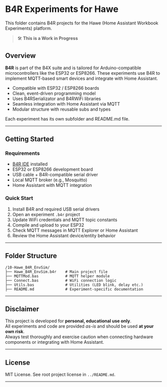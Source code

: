 
# B4R Experiments for Hawe

This folder contains B4R projects for the Hawe (Home Assistant Workbook Experiments) platform.

> 🛠️ **This is a Work in Progress**

## Overview

**B4R** is part of the B4X suite and is tailored for Arduino-compatible microcontrollers like the ESP32 or ESP8266. These experiments use B4R to implement MQTT-based smart devices and integrate with Home Assistant.

- Compatible with ESP32 / ESP8266 boards  
- Clean, event-driven programming model  
- Uses B4RSerializator and B4RWiFi libraries  
- Seamless integration with Home Assistant via MQTT  
- Modular structure with reusable subs and types  

Each experiment has its own subfolder and README.md file.

---

## Getting Started

### Requirements

- [B4R IDE](https://www.b4x.com/b4r.html) installed  
- ESP32 or ESP8266 development board  
- USB cable + B4R-compatible serial driver  
- Local MQTT broker (e.g., Mosquitto)  
- Home Assistant with MQTT integration  

### Quick Start

1. Install B4R and required USB serial drivers  
2. Open an experiment `.b4r` project  
3. Update WiFi credentials and MQTT topic constants  
4. Compile and upload to your ESP32  
5. Check MQTT messages in MQTT Explorer or Home Assistant  
6. Review the Home Assistant device/entity behavior  

---

## Folder Structure

```
/10-Hawe_B4R_EnvSim/
├── Hawe_B4R_EnvSim.b4r    # Main project file
├── MQTTMod.bas            # MQTT helper module
├── Connect.bas            # WiFi connection logic
├── Utils.bas              # Utilities (LED blink, delay etc.)
├── README.md              # Experiment-specific documentation
```

---

## Disclaimer

This project is developed for **personal, educational use only**.  
All experiments and code are provided _as-is_ and should be used **at your own risk**.  
Always test thoroughly and exercise caution when connecting hardware components or integrating with Home Assistant.

---

## License

MIT License. See root project license in `../README.md`.

---

